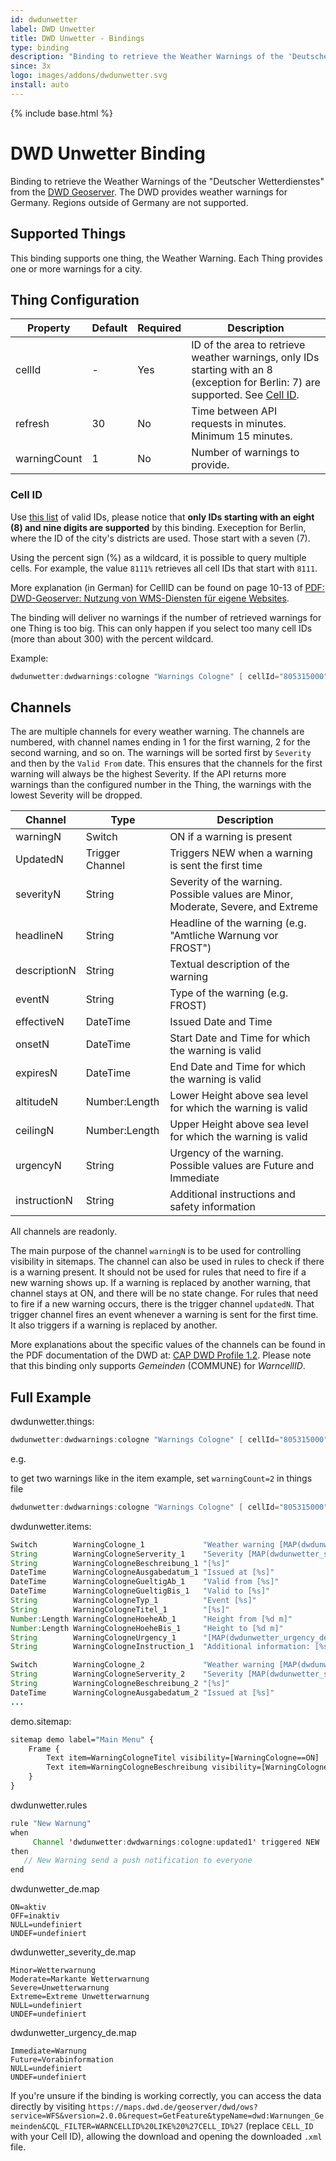 ```yaml
---
id: dwdunwetter
label: DWD Unwetter
title: DWD Unwetter - Bindings
type: binding
description: "Binding to retrieve the Weather Warnings of the 'Deutscher Wetterdienstes' from the [DWD Geoserver](https://maps.dwd.de/geoserver/web/)."
since: 3x
logo: images/addons/dwdunwetter.svg
install: auto
---
```


<!-- Attention authors: Do not edit directly. Please add your changes to the appropriate source repository -->

{% include base.html %}

# DWD Unwetter Binding

Binding to retrieve the Weather Warnings of the "Deutscher Wetterdienstes" from the [DWD Geoserver](https://maps.dwd.de/geoserver/web/).
The DWD provides weather warnings for Germany.
Regions outside of Germany are not supported.

## Supported Things

This binding supports one thing, the Weather Warning.
Each Thing provides one or more warnings for a city.

## Thing Configuration

| Property     | Default | Required | Description                                                                                                                                |
|--------------|---------|----------|--------------------------------------------------------------------------------------------------------------------------------------------|
| cellId       | -       | Yes      | ID of the area to retrieve weather warnings, only IDs starting with an 8 (exception for Berlin: 7) are supported. See [Cell ID](#cell-id). |
| refresh      | 30      | No       | Time between API requests in minutes. Minimum 15 minutes.                                                                                  |
| warningCount | 1       | No       | Number of warnings to provide.                                                                                                             |

### Cell ID

<!-- See page 10-13 (in German) of https://www.dwd.de/DE/wetter/warnungen_aktuell/objekt_einbindung/einbindung_karten_geodienste.pdf?__blob=publicationFile&v=14 for Cell ID documentation. -->
Use [this list](https://www.dwd.de/DE/leistungen/opendata/help/warnungen/cap_warncellids_csv.csv) of valid IDs, please notice that **only IDs starting with an eight (8) and nine digits are supported** by this binding.
Exeception for Berlin, where the ID of the city's districts are used. Those start with a seven (7).

Using the percent sign (%) as a wildcard, it is possible to query multiple cells.
For example, the value `8111%` retrieves all cell IDs that start with `8111`.

More explanation (in German) for CellID can be found on page 10-13 of [PDF: DWD-Geoserver: Nutzung von WMS-Diensten für eigene Websites](https://www.dwd.de/DE/wetter/warnungen_aktuell/objekt_einbindung/einbindung_karten_geodienste.pdf?__blob=publicationFile&v=14).

The binding will deliver no warnings if the number of retrieved warnings for one Thing is too big.
This can only happen if you select too many cell IDs (more than about 300) with the percent wildcard.

Example:

```java
dwdunwetter:dwdwarnings:cologne "Warnings Cologne" [ cellId="805315000", refresh=15, warningCount=1 ]
```

## Channels

The are multiple channels for every weather warning.
The channels are numbered, with channel names ending in 1 for the first warning, 2 for the second warning, and so on.
The warnings will be sorted first by `Severity` and then by the `Valid From` date.
This ensures that the channels for the first warning will always be the highest Severity.
If the API returns more warnings than the configured number in the Thing, the warnings with the lowest Severity will be dropped.

| Channel      | Type            | Description                                                                       |
|--------------|-----------------|-----------------------------------------------------------------------------------|
| warningN     | Switch          | ON if a warning is present                                                        |
| UpdatedN     | Trigger Channel | Triggers NEW when a warning is sent the first time                                |
| severityN    | String          | Severity of the warning. Possible values are Minor, Moderate, Severe, and Extreme |
| headlineN    | String          | Headline of the warning (e.g. "Amtliche Warnung vor FROST")                       |
| descriptionN | String          | Textual description of the warning                                                |
| eventN       | String          | Type of the warning (e.g. FROST)                                                  |
| effectiveN   | DateTime        | Issued Date and Time                                                              |
| onsetN       | DateTime        | Start Date and Time for which the warning is valid                                |
| expiresN     | DateTime        | End Date and Time for which the warning is valid                                  |
| altitudeN    | Number:Length   | Lower Height above sea level for which the warning is valid                       |
| ceilingN     | Number:Length   | Upper Height above sea level for which the warning is valid                       |
| urgencyN     | String          | Urgency of the warning. Possible values are Future and Immediate                  |
| instructionN | String          | Additional instructions and safety information                                    |

All channels are readonly.

The main purpose of the channel `warningN` is to be used for controlling visibility in sitemaps.
The channel can also be used in rules to check if there is a warning present.
It should not be used for rules that need to fire if a new warning shows up.
If a warning is replaced by another warning, that channel stays at ON, and there will be no state change.
For rules that need to fire if a new warning occurs, there is the trigger channel `updatedN`.
That trigger channel fires an event whenever a warning is sent for the first time.
It also triggers if a warning is replaced by another.

More explanations about the specific values of the channels can be found in the PDF documentation of the DWD at: [CAP DWD Profile 1.2](https://www.dwd.de/DE/leistungen/opendata/help/warnungen/cap_dwd_profile_en_pdf_1_12.html).
Please note that this binding only supports _Gemeinden_ (COMMUNE) for _WarncellID_.

## Full Example

dwdunwetter.things:

```java
dwdunwetter:dwdwarnings:cologne "Warnings Cologne" [ cellId="805315000", refresh=15, warningCount=1 ]
```

e.g.

to get two warnings like in the item example, set `warningCount=2` in things file

```java
dwdunwetter:dwdwarnings:cologne "Warnings Cologne" [ cellId="805315000", refresh=15, warningCount=2 ]
```

dwdunwetter.items:

```java
Switch        WarningCologne_1             "Weather warning [MAP(dwdunwetter_de.map):%s]"   { channel="dwdunwetter:dwdwarnings:cologne:warning1" }
String        WarningCologneServerity_1    "Severity [MAP(dwdunwetter_severity_de.map):%s]" { channel="dwdunwetter:dwdwarnings:cologne:severity1" }
String        WarningCologneBeschreibung_1 "[%s]"                                           { channel="dwdunwetter:dwdwarnings:cologne:description1" }
DateTime      WarningCologneAusgabedatum_1 "Issued at [%s]"                                 { channel="dwdunwetter:dwdwarnings:cologne:effective1" }
DateTime      WarningCologneGueltigAb_1    "Valid from [%s]"                                { channel="dwdunwetter:dwdwarnings:cologne:onset1" }
DateTime      WarningCologneGueltigBis_1   "Valid to [%s]"                                  { channel="dwdunwetter:dwdwarnings:cologne:expires1" }
String        WarningCologneTyp_1          "Event [%s]"                                     { channel="dwdunwetter:dwdwarnings:cologne:event1" }
String        WarningCologneTitel_1        "[%s]"                                           { channel="dwdunwetter:dwdwarnings:cologne:headline1" }
Number:Length WarningCologneHoeheAb_1      "Height from [%d m]"                             { channel="dwdunwetter:dwdwarnings:cologne:altitude1" }
Number:Length WarningCologneHoeheBis_1     "Height to [%d m]"                               { channel="dwdunwetter:dwdwarnings:cologne:ceiling1" }
String        WarningCologneUrgency_1      "[MAP(dwdunwetter_urgency_de.map):%s]"           { channel="dwdunwetter:dwdwarnings:cologne:urgency1" }
String        WarningCologneInstruction_1  "Additional information: [%s]"                   { channel="dwdunwetter:dwdwarnings:cologne:instruction1" }

Switch        WarningCologne_2             "Weather warning [MAP(dwdunwetter_de.map):%s]"   { channel="dwdunwetter:dwdwarnings:cologne:warning2" }
String        WarningCologneServerity_2    "Severity [MAP(dwdunwetter_severity_de.map):%s]" { channel="dwdunwetter:dwdwarnings:cologne:severity2" }
String        WarningCologneBeschreibung_2 "[%s]"                                           { channel="dwdunwetter:dwdwarnings:cologne:description2" }
DateTime      WarningCologneAusgabedatum_2 "Issued at [%s]"                                 { channel="dwdunwetter:dwdwarnings:cologne:effective2" }
...
```

demo.sitemap:

```perl
sitemap demo label="Main Menu" {
    Frame {
        Text item=WarningCologneTitel visibility=[WarningCologne==ON]
        Text item=WarningCologneBeschreibung visibility=[WarningCologne==ON]
    }
}
```

dwdunwetter.rules

```java
rule "New Warnung"
when
     Channel 'dwdunwetter:dwdwarnings:cologne:updated1' triggered NEW
then
   // New Warning send a push notification to everyone
end 

```

dwdunwetter_de.map

```text
ON=aktiv
OFF=inaktiv
NULL=undefiniert
UNDEF=undefiniert
```

dwdunwetter_severity_de.map

```text
Minor=Wetterwarnung
Moderate=Markante Wetterwarnung
Severe=Unwetterwarnung
Extreme=Extreme Unwetterwarnung
NULL=undefiniert
UNDEF=undefiniert
```

dwdunwetter_urgency_de.map

```text
Immediate=Warnung
Future=Vorabinformation
NULL=undefiniert
UNDEF=undefiniert
```

If you're unsure if the binding is working correctly, you can access the data directly by visiting `https://maps.dwd.de/geoserver/dwd/ows?service=WFS&version=2.0.0&request=GetFeature&typeName=dwd:Warnungen_Gemeinden&CQL_FILTER=WARNCELLID%20LIKE%20%27CELL_ID%27` (replace `CELL_ID` with your Cell ID), allowing the download and opening the downloaded `.xml` file.
